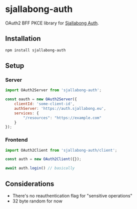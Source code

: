 # sjallabong-auth

OAuth2 BFF PKCE library for [Sjallabong Auth](https://gitlab.com/sjallabong/auth).

## Installation
```sh
npm install sjallabong-auth
```

## Setup
### Server
```js
import OAuth2Server from 'sjallabong-auth';

const oauth = new OAuth2Server({
    clientId: 'some-client-id',
    authServer: 'https://auth.sjallabong.eu',
    services: {
        "/resources": "https://example.com"
    }
});
```

### Frontend
```js
import OAuth2Client from 'sjallabong-auth/client';

const auth = new OAuth2Client({});

await auth.login() // basically
```

## Considerations
- There's no reauthentication flag for "sensitive operations"
- 32 byte random for now
